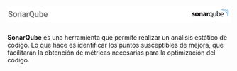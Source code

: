 # ![SonarQube](images/overview_soarqube.png)

**SonarQube** es una herramienta que permite realizar un análisis estático de código. Lo que hace es identificar los puntos susceptibles de mejora, que facilitarán la obtención de métricas necesarias para la optimización del código.

<br>
